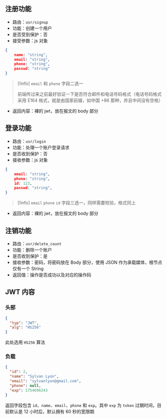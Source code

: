 ## 注册功能
-  路由：`usr/signup`
- 功能：创建一个用户
- 是否受到保护：否
- 接受参数：js 对象
```json
{
	name: "string",
	email: "string",
	phone: "string",
	passwd: "string"
}
```

> [!info]
> `email` 和 `phone` 字段二选一
> 
> 前端传过来之前最好验证一下是否符合邮件和电话号码格式（电话号码格式采用 E164 格式，就是由国家前缀，如中国 +86 那种，并且中间没有空格）


- 返回内容：裸的 jwt，放在报文的 body 部分

## 登录功能
- 路由：`usr/login`
- 功能：处理一个账户登录请求
- 是否收到保护：否
- 接收参数：js 对象
```json
{
	email: "string",
	phone: "string",
	id: 123,
	passwd: "string",
}
```

> [!info]
> `email` `phone` `id` 字段三选一，同样需要校验，格式同上

- 返回内容：裸的 jwt，放在报文的 body 部分
## 注销功能
- 路由：`usr/delete_count`
- 功能：删除一个账户
- 是否收到保护：是
- 接收参数：密码，将密码放在 Body 部分，使用 JSON 作为承载媒体，根节点仅有一个 String
- 返回值：操作是否成功以及对应的操作码

## JWT 内容

### 头部

```json
{
  "typ": "JWT",
  "alg": "HS256"
}
```

此处选用 `HS256` 算法

### 负载

```json
{
  "id": 2,
  "name": "Sylvan Lyon",
  "email": "sylvanlyon@gmail.com",
  "phone": null,
  "exp": 1754696343
}
```

返回字段包含 `id`、`name`、`email`、`phone` 和 `exp`。其中  `exp` 为 `token` 过期时间，目前默认是 12 小时后，默认拥有 60 秒的宽限期